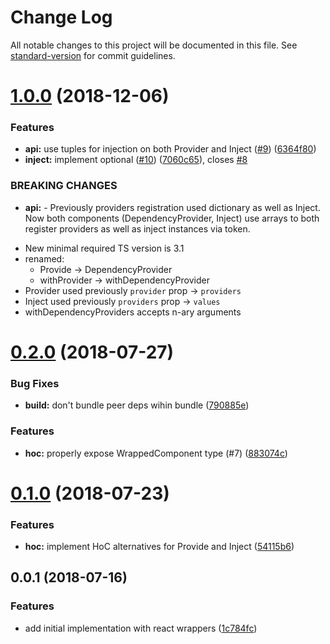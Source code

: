 # Change Log

All notable changes to this project will be documented in this file. See [standard-version](https://github.com/conventional-changelog/standard-version) for commit guidelines.

<a name="1.0.0"></a>

# [1.0.0](https://github.com/Hotell/rea-di/compare/v0.2.0...v1.0.0) (2018-12-06)

### Features

- **api:** use tuples for injection on both Provider and Inject ([#9](https://github.com/Hotell/rea-di/issues/9)) ([6364f80](https://github.com/Hotell/rea-di/commit/6364f80))
- **inject:** implement optional ([#10](https://github.com/Hotell/rea-di/issues/10)) ([7060c65](https://github.com/Hotell/rea-di/commit/7060c65)), closes [#8](https://github.com/Hotell/rea-di/issues/8)

### BREAKING CHANGES

- **api:** - Previously providers registration used dictionary as well as Inject. Now both
  components (DependencyProvider, Inject) use arrays to both register providers as well as inject instances via token.

* New minimal required TS version is 3.1
* renamed:
  - Provide -> DependencyProvider
  - withProvider -> withDependencyProvider
* Provider used previously `provider` prop -> `providers`
* Inject used previously `providers` prop -> `values`
* withDependencyProviders accepts n-ary arguments

<a name="0.2.0"></a>

# [0.2.0](https://www.github.com/Hotell/rea-di/compare/v0.1.0...v0.2.0) (2018-07-27)

### Bug Fixes

- **build:** don't bundle peer deps wihin bundle ([790885e](https://www.github.com/Hotell/rea-di/commit/790885e))

### Features

- **hoc:** properly expose WrappedComponent type (#7) ([883074c](https://www.github.com/Hotell/rea-di/commit/883074c))

<a name="0.1.0"></a>

# [0.1.0](https://www.github.com/Hotell/rea-di/compare/v0.0.1...v0.1.0) (2018-07-23)

### Features

- **hoc:** implement HoC alternatives for Provide and Inject ([54115b6](https://www.github.com/Hotell/rea-di/commit/54115b6))

<a name="0.0.1"></a>

## 0.0.1 (2018-07-16)

### Features

- add initial implementation with react wrappers ([1c784fc](https://www.github.com/Hotell/read-di/commit/1c784fc))
